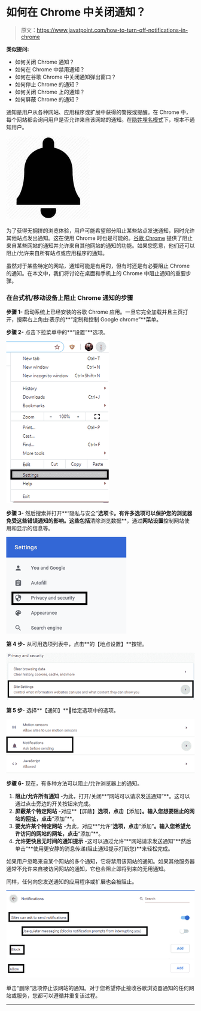 # 如何在 Chrome 中关闭通知？

> 原文：<https://www.javatpoint.com/how-to-turn-off-notifications-in-chrome>

**类似提问:**

*   如何关闭 Chrome 通知？
*   如何在 Chrome 中禁用通知？
*   如何在谷歌 Chrome 中关闭通知弹出窗口？
*   如何停止 Chrome 的通知？
*   如何关闭 Chrome 上的通知？
*   如何屏蔽 Chrome 的通知？

通知是用户从各种网站、应用程序或扩展中获得的警报或提醒。在 Chrome 中，每个网站都会询问用户是否允许来自该网站的通知。在[隐姓埋名模式](https://www.javatpoint.com/incognito-mode)下，根本不通知用户。

![How to turn off notifications in Chrome](img/4aa425b8a7b77e9531504c3e3fa8461a.png)

为了获得无拥挤的浏览体验，用户可能希望部分阻止某些站点发送通知，同时允许其他站点发出通知。这在使用 Chrome 时也是可能的。[谷歌 Chrome](https://www.javatpoint.com/google-chrome) 提供了阻止来自某些网站的通知并允许来自其他网站的通知的功能。如果您愿意，他们还可以阻止/允许来自所有站点或应用程序的通知。

虽然对于某些特定的网站，通知可能是有用的，但有时还是有必要阻止 Chrome 的通知。在本文中，我们将讨论在桌面和手机上的 Chrome 中阻止通知的重要步骤。

### 在台式机/移动设备上阻止 Chrome 通知的步骤

**步骤 1-** 启动系统上已经安装的谷歌 Chrome 应用。一旦它完全加载并且主页打开，搜索右上角由⁝表示的**“定制和控制 Google chrome”**菜单。

**步骤 2-** 点击下拉菜单中的**“设置”**选项。

![How to turn off notifications in Chrome](img/6177069b402f60ecfe7c39440d7563b5.png)

**步骤 3-** 然后搜索并打开**“隐私与安全”**选项卡。有许多选项可以保护您的浏览器免受这些错误通知的影响。这些包括**清除浏览数据**，通过**网站设置**控制网站使用和显示的信息等。

![How to turn off notifications in Chrome](img/45848bf76d20390a11f64de2d025d5a3.png)

**第 4 步-** 从可用选项列表中，点击**的【地点设置】**按钮。

![How to turn off notifications in Chrome](img/0b2ba99445b3c2be882826209fe67a84.png)

**第 5 步-** 选择**【通知】**🔔给定选项中的选项。

![How to turn off notifications in Chrome](img/a811668f97d3832ac211930fcdd5e891.png)

**步骤 6-** 现在，有多种方法可以阻止/允许浏览器上的通知。

1.  **阻止/允许所有通知** -为此，打开/关闭**“网站可以请求发送通知”**。这可以通过点击旁边的开关按钮来完成。
2.  **屏蔽某个特定网站** -对应**【屏蔽】**选项，点击**【添加】**。输入您想要阻止的网站的[网址](https://www.javatpoint.com/url-full-form)，点击**“添加”**。
3.  **要允许某个特定网站** -为此，对应**“允许”**选项，点击**“添加”**。输入您希望允许访问的网站的网址，点击**“添加”**。
4.  **允许更快且无时间的通知提示** -这可以通过允许“**网站请求发送通知”**然后单击“**使用更安静的消息传递(阻止通知提示打断您)**来轻松完成。

如果用户忽略来自某个网站的多个通知，它将禁用该网站的通知。如果其他服务器通常不允许来自被访问网站的通知，它也会阻止即将到来的无用通知。

同样，任何向您发送通知的应用程序或扩展也会被阻止。

![How to turn off notifications in Chrome](img/81fdd6ca0ff19e29ec4174d52328ba67.png)
![How to turn off notifications in Chrome](img/9073d0be1365d8cfe9e9868b30605c73.png)

单击“删除”选项停止该网站的通知。对于您希望停止接收谷歌浏览器通知的任何网站或服务，您都可以遵循并重复该过程。

* * *